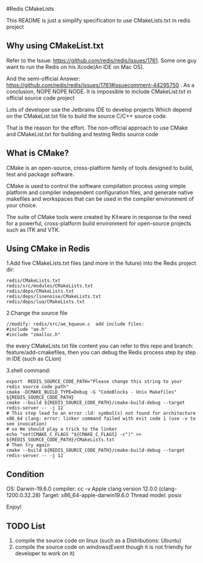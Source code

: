 #Redis CMakeLists

This README is just a simplify specification to use CMakeLists.txt in redis project

Why using CMakeList.txt
--------------
Refer to the Issue: https://github.com/redis/redis/issues/1761. Some one guy want to run the Redis on his 
Xcode(An IDE on Mac OS).

And the semi-official Answer: https://github.com/redis/redis/issues/1761#issuecomment-44295750 .
As a conclusion, NOPE NOPE NODE. It is impossible to include CMakeList.txt in official source code project

Lots of developer use the Jetbrains IDE to develop projects Which depend on the CMakeList.txt file 
to build the source C/C++ source code.

That is the reason for the effort. The non-official approach to use CMake and CMakeList.txt for building and testing Redis source code

What is CMake?
--------------

CMake is an open-source, cross-platform family of tools designed to build, test and package software. 

CMake is used to control the software compilation process using simple platform and compiler independent configuration files, 
and generate native makefiles and workspaces that can be used in the compiler environment of your choice. 

The suite of CMake tools were created by Kitware in response to the need for a powerful, cross-platform build environment for open-source projects such as ITK and VTK.

Using CMake in Redis
--------------

1.Add five CMakeLists.txt files (and more in the future) into the Redis project dir:

    redis/CMakeLists.txt
    redis/src/modules/CMakeLists.txt
    redis/deps/CMakeLists.txt
    redis/deps/linenoise/CMakeLists.txt
    redis/deps/lua/CMakeLists.txt
2.Change the source file

    //modify: redis/src/ae_kqueue.c  add include files:
    #include "ae.h"
    #include "zmalloc.h"

the every CMakeLists.txt file content you can refer to this repo and branch: feature/add-cmakefiles,
then you can debug the Redis process step by step in IDE (such as CLion)

3.shell command:

    export  REDIS_SOURCE_CODE_PATH="Please change this string to your redis source code path"
    cmake -DCMAKE_BUILD_TYPE=Debug -G "CodeBlocks - Unix Makefiles" ${REDIS_SOURCE_CODE_PATH}
    cmake --build ${REDIS_SOURCE_CODE_PATH}/cmake-build-debug --target redis-server -- -j 12
    # This step lead to an error :ld: symbol(s) not found for architecture x86_64 clang: error: linker command failed with exit code 1 (use -v to see invocation)
    # so We should play a trick to the linker
    echo "set(CMAKE_C_FLAGS "${CMAKE_C_FLAGS} -c")" >> ${REDIS_SOURCE_CODE_PATH}/CMakeLists.txt
    # Then try again
    cmake --build ${REDIS_SOURCE_CODE_PATH}/cmake-build-debug --target redis-server -- -j 12

Condition
--------------
OS:
  Darwin-19.6.0
compiler:
  cc -v
  Apple clang version 12.0.0 (clang-1200.0.32.28)
  Target: x86_64-apple-darwin19.6.0
  Thread model: posix  

Enjoy!

TODO List
--------------
1. compile the source code on linux (such as a Distributions: Ubuntu)
2. compile the source code on windows(Event though it is not friendly for developer to work on it)

